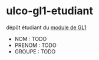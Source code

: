 # ulco-gl1-etudiant

dépôt étudiant du [module de GL1](https://juliendehos.gitlab.io/posts/gl1/index.html)

- NOM : TODO
- PRENOM : TODO
- GROUPE : TODO

